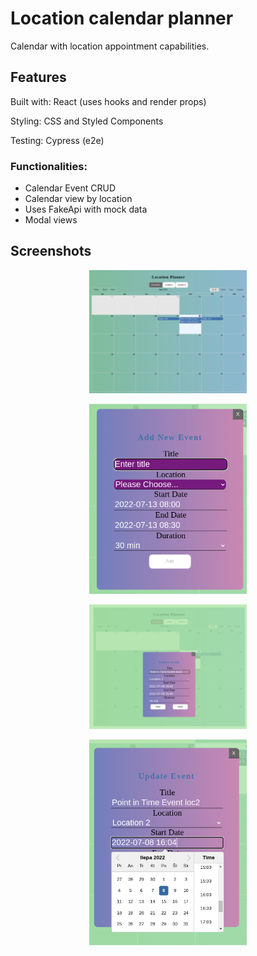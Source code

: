 # Location calendar planner

Calendar with location appointment capabilities.

## Features

Built with: React (uses hooks and render props)

Styling: CSS and Styled Components

Testing: Cypress (e2e)

### Functionalities:

- Calendar Event CRUD
- Calendar view by location
- Uses FakeApi with mock data
- Modal views

## Screenshots

<p align="center">
  <img style='width: 50%' alt="Calendar view" src="./public/img/calendar-view.png" />
</p>
<p align="center">
  <img style='width: 50%' alt="Calendar view" src="./public/img/add-new-event-form.png" />
</p>
<p align="center">
  <img style='width: 50%' alt="Calendar view" src="./public/img/event-modal-view.png" />
</p>
<p align="center">
  <img style='width: 50%' alt="Calendar view" src="./public/img/event-date-select-view.png" />
</p>
